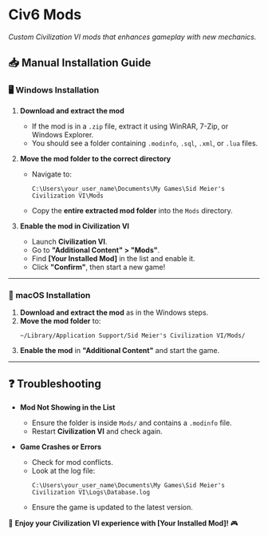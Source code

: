 # **Civ6 Mods**  
_Custom Civilization VI mods that enhances gameplay with new mechanics._  

## **📥 Manual Installation Guide**  

### **🖥 Windows Installation**  
1. **Download and extract the mod**  
   - If the mod is in a `.zip` file, extract it using WinRAR, 7-Zip, or Windows Explorer.  
   - You should see a folder containing `.modinfo`, `.sql`, `.xml`, or `.lua` files.  

2. **Move the mod folder to the correct directory**  
   - Navigate to:  
     ```
     C:\Users\your_user_name\Documents\My Games\Sid Meier's Civilization VI\Mods
     ```
   - Copy the **entire extracted mod folder** into the `Mods` directory.  

3. **Enable the mod in Civilization VI**  
   - Launch **Civilization VI**.  
   - Go to **"Additional Content" > "Mods"**.  
   - Find **[Your Installed Mod]** in the list and enable it.  
   - Click **"Confirm"**, then start a new game!  

---

### **🍏 macOS Installation**  
1. **Download and extract the mod** as in the Windows steps.  
2. **Move the mod folder** to:  
   ```
   ~/Library/Application Support/Sid Meier's Civilization VI/Mods/
   ```
3. **Enable the mod** in **"Additional Content"** and start the game.  

---

## **❓ Troubleshooting**  
- **Mod Not Showing in the List**  
  - Ensure the folder is inside `Mods/` and contains a `.modinfo` file.  
  - Restart **Civilization VI** and check again.  

- **Game Crashes or Errors**  
  - Check for mod conflicts.  
  - Look at the log file:  
    ```
    C:\Users\your_user_name\Documents\My Games\Sid Meier's Civilization VI\Logs\Database.log
    ```  
  - Ensure the game is updated to the latest version.  

🚀 **Enjoy your Civilization VI experience with [Your Installed Mod]!** 🎮
